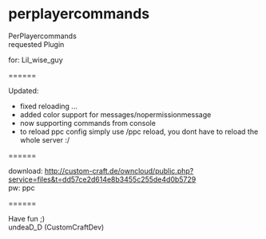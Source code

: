 perplayercommands
============

PerPlayercommands                                    
requested Plugin

for: Lil_wise_guy  

======

Updated:
 - fixed reloading ...
 - added color support for messages/nopermissionmessage
 - now supporting commands from console
 - to reload ppc config simply use /ppc reload, you dont have to reload the whole server :/

======

download: 
http://custom-craft.de/owncloud/public.php?service=files&t=dd57ce2d614e8b3455c255de4d0b5729                   
pw: ppc

======

Have fun ;)                                                                                   
undeaD_D (CustomCraftDev)
